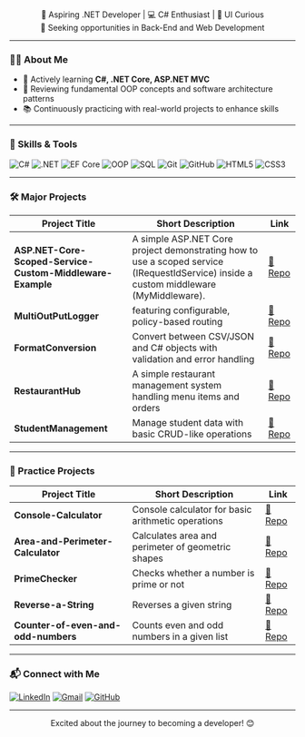 <p align="center">
  🎯 Aspiring .NET Developer | 💻 C# Enthusiast | 🎨 UI Curious<br>
  👀 Seeking opportunities in Back-End and Web Development
</p>

---

### 👨‍💻 About Me

- 🧠 Actively learning **C#, .NET Core, ASP.NET MVC**
- 🔄 Reviewing fundamental OOP concepts and software architecture patterns
- 📚 Continuously practicing with real-world projects to enhance skills

---

### 🚀 Skills & Tools

![C#](https://img.shields.io/badge/C%23-239120?style=for-the-badge&logo=c-sharp&logoColor=white)
![.NET](https://img.shields.io/badge/.NET-512BD4?style=for-the-badge&logo=dotnet&logoColor=white)
![EF Core](https://img.shields.io/badge/EF%20Core-8C3EB9?style=for-the-badge&logo=database&logoColor=white)
![OOP](https://img.shields.io/badge/OOP-Practicing-blue?style=for-the-badge)
![SQL](https://img.shields.io/badge/SQL-Basics-lightgrey?style=for-the-badge&logo=sqlite&logoColor=white)
![Git](https://img.shields.io/badge/Git-F05032?style=for-the-badge&logo=git&logoColor=white)
![GitHub](https://img.shields.io/badge/GitHub-181717?style=for-the-badge&logo=github&logoColor=white)
![HTML5](https://img.shields.io/badge/HTML5-E34F26?style=for-the-badge&logo=html5&logoColor=white)
![CSS3](https://img.shields.io/badge/CSS3-1572B6?style=for-the-badge&logo=css3&logoColor=white)

---

### 🛠️ Major Projects

| Project Title         | Short Description | Link |
|-----------------------|-------------------|------|
| **ASP.NET-Core-Scoped-Service-Custom-Middleware-Example** | A simple ASP.NET Core project demonstrating how to use a scoped service (IRequestIdService) inside a custom middleware (MyMiddleware). | [🔗 Repo](https://github.com/Motahare-KamraniFard/ASP.NET-Core-Scoped-Service-Custom-Middleware-Example) |
| **MultiOutPutLogger**  | featuring configurable, policy-based routing | [🔗 Repo](https://github.com/Motahare-KamraniFard/MultiOutputLogger) |
| **FormatConversion**  | Convert between CSV/JSON and C# objects with validation and error handling | [🔗 Repo](https://github.com/Motahare-KamraniFard/FormatConversion) |
| **RestaurantHub**     | A simple restaurant management system handling menu items and orders | [🔗 Repo](https://github.com/Motahare-KamraniFard/RestaurantHub) |
| **StudentManagement** | Manage student data with basic CRUD-like operations | [🔗 Repo](https://github.com/Motahare-KamraniFard/StudentManagement) |

---

### 🔧 Practice Projects

| Project Title                      | Short Description | Link |
|-----------------------------------|-------------------|------|
| **Console-Calculator**             | Console calculator for basic arithmetic operations | [🔗 Repo](https://github.com/Motahare-KamraniFard/Console-Calculator) |
| **Area-and-Perimeter-Calculator**  | Calculates area and perimeter of geometric shapes | [🔗 Repo](https://github.com/Motahare-KamraniFard/Area-and-Perimeter-Calculator) |
| **PrimeChecker**                   | Checks whether a number is prime or not | [🔗 Repo](https://github.com/Motahare-KamraniFard/PrimeChecker) |
| **Reverse-a-String**               | Reverses a given string | [🔗 Repo](https://github.com/Motahare-KamraniFard/Reverse-a-String) |
| **Counter-of-even-and-odd-numbers**| Counts even and odd numbers in a given list | [🔗 Repo](https://github.com/Motahare-KamraniFard/Counter-of-even-and-odd-numbers) |

---

### 📬 Connect with Me

[![LinkedIn](https://img.shields.io/badge/LinkedIn-Connect-blue?style=for-the-badge&logo=linkedin)](https://www.linkedin.com/in/yourprofile)
[![Gmail](https://img.shields.io/badge/Gmail-kaamranifard%40gmail.com-red?style=for-the-badge&logo=gmail&logoColor=white)](mailto:kaamranifard@gmail.com)
[![GitHub](https://img.shields.io/badge/GitHub-Portfolio-black?style=for-the-badge&logo=github)](https://github.com/Motahare-KamraniFard)

---

<p align="center">
  Excited about the journey to becoming a developer! 😊
</p>
